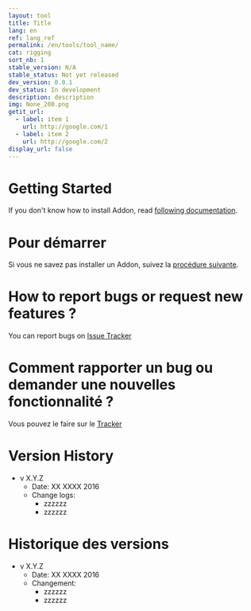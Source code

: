 ```yaml
---
layout: tool
title: Title
lang: en
ref: lang_ref
permalink: /en/tools/tool_name/
cat: rigging
sort_nb: 1
stable_version: N/A
stable_status: Not yet released
dev_version: 0.0.1
dev_status: In development
description: description
img: None_200.png
getit_url:
  - label: item 1
    url: http://google.com/1
  - label: item 2
    url: http://google.com/2
display_url: false
---
```


# Getting Started
If you don't know how to install Addon, read [following documentation][1].  
# Pour démarrer
Si vous ne savez pas installer un Addon, suivez la [procédure suivante][1].

# How to report bugs or request new features ?
You can report bugs on [Issue Tracker][2]

# Comment rapporter un bug ou demander une nouvelles fonctionnalité ?
Vous pouvez le faire sur le [Tracker][2]

# Version History
* v X.Y.Z  
  * Date: XX XXXX 2016
  * Change logs:
    * zzzzzz
	* zzzzzz
# Historique des versions
* v X.Y.Z  
  * Date: XX XXXX 2016
  * Changement:
    * zzzzzz
	* zzzzzz

[1]: {{site.base_url}}/AddonInstallation/
[1]: {{site.base_url}}/fr/AddonInstallation/
[2]: https://github.com/julienduroure/BleRiFa/issues/
